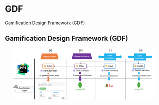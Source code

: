 # GDF
 Gamification Design Framework (GDF)
 ##  Gamification Design Framework (GDF)

<p align="center">
  <img src="https://github.com/antbucc/GDF/blob/master/Implementation.png?raw=true" width="450"/>
</p>
